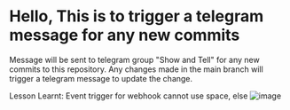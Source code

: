 # Hello, This is to trigger a telegram message for any new commits
Message will be sent to telegram group "Show and Tell" for any new commits to this repository. 
Any changes made in the main branch will trigger a telegram message to update the change.

Lesson Learnt:
Event trigger for webhook cannot use space, else
![image](https://github.com/neon13231/Show-Tell/assets/147218626/d472c3d0-110f-40a4-b707-32e770da41f7)
